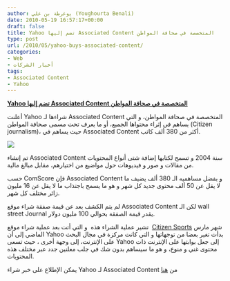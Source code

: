 ```yaml
---
author: يوغرطة بن علي (Youghourta Benali)
date: 2010-05-19 16:57:17+00:00
draft: false
title: Yahoo تضم إليها Associated Content المتخصصة في صحافة المواطن
type: post
url: /2010/05/yahoo-buys-associated-content/
categories:
- Web
- أخبار الشركات
tags:
- Associated Content
- Yahoo
---
```


[**Yahoo تضم إليها Associated Content المتخصصة في صحافة المواطن**](https://www.it-scoop.com/2010/05/Yahoo-Buys-Associated-Content)


أعلنت Yahoo شراءها لـ Associated Content المتخصصة في صحافة المواطن، و التي يساهم في إثراء محتواها الجميع، أو ما يعرف تحت مسمى صحافة المواطن (Citizen journalism)، حيث يساهم في Associated Content أكثر من 380 ألف كاتب.

[![](https://www.it-scoop.com/wp-content/uploads/2010/05/associatedcontent_com-logo.jpg)
](https://www.it-scoop.com/2010/05/Yahoo-Buys-Associated-Content)

تم إنشاء Associated Content سنة 2004 و تسمح لكتابها إضافة شتى أنواع المحتويات من مقالات و صور و فيديوهات حول مواضيع من اختيارهم، مقابل مبالغ مالية.

حسب ComScore فإن Associated Content و بفضل مساهميه الـ 380 ألف يضيف ما لا يقل عن 50 ألف محتوى جديد كل شهر و هو ما يسمح باجتذاب ما لا يقل عن 16 مليون زائر مختلف كل شهر.

لم يتم الكشف بعد عن قيمة صفقة شراء موقع Associated Content لكن الـ wall street Journal يقدر قيمة الصفقة بحوالي 100 مليون دولار.

تشير عملية الشراء هذه  و التي أتت بعد عملية شراء موقع  [Citizen Sports](../../../../../2010/03/yahoo-%D8%AA%D8%B4%D8%AA%D8%B1%D9%8A-citizen-sports-%D9%88-%D8%AA%D8%B9%D8%B2%D8%B2-%D9%85%D9%83%D8%A7%D9%86%D8%AA%D9%87%D8%A7-%D9%81%D9%8A-%D8%B9%D8%A7%D9%84%D9%85%D9%8A-%D8%A7%D9%84%D8%B4%D8%A8/) شهر مارس الماضي إلى أن Yahoo بدأت تغير بعضا من توجهاتها و التي كانت مركزة في مجال البحث على الإنترنت، إلى وجهة أخرى ، حيث تسعى Yahoo إلى جعل بوابتها على الإنترنت ذات محتوى غني و منوع، و هو ما سيساهم بدون شك في جلب معلنين جدد عبر مختلف هذه المحتويات.

يمكن الإطلاع على خبر شراء Yahoo لـ Associated Content من [هنا](http://i.acdn.us/siteimg/yahoo_press_release.html)
